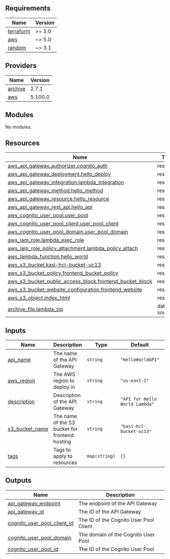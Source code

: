 ## Requirements

| Name | Version |
|------|---------|
| <a name="requirement_terraform"></a> [terraform](#requirement\_terraform) | >= 1.0 |
| <a name="requirement_aws"></a> [aws](#requirement\_aws) | ~> 5.0 |
| <a name="requirement_random"></a> [random](#requirement\_random) | ~> 3.1 |

## Providers

| Name | Version |
|------|---------|
| <a name="provider_archive"></a> [archive](#provider\_archive) | 2.7.1 |
| <a name="provider_aws"></a> [aws](#provider\_aws) | 5.100.0 |

## Modules

No modules.

## Resources

| Name | Type |
|------|------|
| [aws_api_gateway_authorizer.cognito_auth](https://registry.terraform.io/providers/hashicorp/aws/latest/docs/resources/api_gateway_authorizer) | resource |
| [aws_api_gateway_deployment.hello_deploy](https://registry.terraform.io/providers/hashicorp/aws/latest/docs/resources/api_gateway_deployment) | resource |
| [aws_api_gateway_integration.lambda_integration](https://registry.terraform.io/providers/hashicorp/aws/latest/docs/resources/api_gateway_integration) | resource |
| [aws_api_gateway_method.hello_method](https://registry.terraform.io/providers/hashicorp/aws/latest/docs/resources/api_gateway_method) | resource |
| [aws_api_gateway_resource.hello_resource](https://registry.terraform.io/providers/hashicorp/aws/latest/docs/resources/api_gateway_resource) | resource |
| [aws_api_gateway_rest_api.hello_api](https://registry.terraform.io/providers/hashicorp/aws/latest/docs/resources/api_gateway_rest_api) | resource |
| [aws_cognito_user_pool.user_pool](https://registry.terraform.io/providers/hashicorp/aws/latest/docs/resources/cognito_user_pool) | resource |
| [aws_cognito_user_pool_client.user_pool_client](https://registry.terraform.io/providers/hashicorp/aws/latest/docs/resources/cognito_user_pool_client) | resource |
| [aws_cognito_user_pool_domain.user_pool_domain](https://registry.terraform.io/providers/hashicorp/aws/latest/docs/resources/cognito_user_pool_domain) | resource |
| [aws_iam_role.lambda_exec_role](https://registry.terraform.io/providers/hashicorp/aws/latest/docs/resources/iam_role) | resource |
| [aws_iam_role_policy_attachment.lambda_policy_attach](https://registry.terraform.io/providers/hashicorp/aws/latest/docs/resources/iam_role_policy_attachment) | resource |
| [aws_lambda_function.hello_world](https://registry.terraform.io/providers/hashicorp/aws/latest/docs/resources/lambda_function) | resource |
| [aws_s3_bucket.kasi-hcl-bucket-uc13](https://registry.terraform.io/providers/hashicorp/aws/latest/docs/resources/s3_bucket) | resource |
| [aws_s3_bucket_policy.frontend_bucket_policy](https://registry.terraform.io/providers/hashicorp/aws/latest/docs/resources/s3_bucket_policy) | resource |
| [aws_s3_bucket_public_access_block.frontend_bucket_block](https://registry.terraform.io/providers/hashicorp/aws/latest/docs/resources/s3_bucket_public_access_block) | resource |
| [aws_s3_bucket_website_configuration.frontend_website](https://registry.terraform.io/providers/hashicorp/aws/latest/docs/resources/s3_bucket_website_configuration) | resource |
| [aws_s3_object.index_html](https://registry.terraform.io/providers/hashicorp/aws/latest/docs/resources/s3_object) | resource |
| [archive_file.lambda_zip](https://registry.terraform.io/providers/hashicorp/archive/latest/docs/data-sources/file) | data source |

## Inputs

| Name | Description | Type | Default | Required |
|------|-------------|------|---------|:--------:|
| <a name="input_api_name"></a> [api\_name](#input\_api\_name) | The name of the API Gateway | `string` | `"HelloWorldAPI"` | no |
| <a name="input_aws_region"></a> [aws\_region](#input\_aws\_region) | The AWS region to deploy in | `string` | `"us-east-1"` | no |
| <a name="input_description"></a> [description](#input\_description) | Description of the API Gateway | `string` | `"API for Hello World Lambda"` | no |
| <a name="input_s3_bucket_name"></a> [s3\_bucket\_name](#input\_s3\_bucket\_name) | The name of the S3 bucket for frontend hosting | `string` | `"kasi-hcl-bucket-uc13"` | no |
| <a name="input_tags"></a> [tags](#input\_tags) | Tags to apply to resources | `map(string)` | `{}` | no |

## Outputs

| Name | Description |
|------|-------------|
| <a name="output_api_gateway_endpoint"></a> [api\_gateway\_endpoint](#output\_api\_gateway\_endpoint) | The endpoint of the API Gateway |
| <a name="output_api_gateway_id"></a> [api\_gateway\_id](#output\_api\_gateway\_id) | The ID of the API Gateway |
| <a name="output_cognito_user_pool_client_id"></a> [cognito\_user\_pool\_client\_id](#output\_cognito\_user\_pool\_client\_id) | The ID of the Cognito User Pool Client |
| <a name="output_cognito_user_pool_domain"></a> [cognito\_user\_pool\_domain](#output\_cognito\_user\_pool\_domain) | The domain of the Cognito User Pool |
| <a name="output_cognito_user_pool_id"></a> [cognito\_user\_pool\_id](#output\_cognito\_user\_pool\_id) | The ID of the Cognito User Pool |
